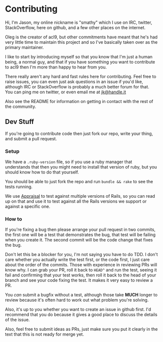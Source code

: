# Contributing

Hi, I'm Jason, my online nickname is "smathy" which I use on IRC, twitter,
StackOverflow, here on github, and a few other places on the internet.

Oleg is the creator of acl9, but other commitments have meant that he's had
very little time to maintain this project and so I've basically taken over as
the primary maintainer.

I like to start by introducing myself so that you know that I'm just a human
being, a normal guy, and that if you have something you want to contribute to
acl9 then I'm more than happy to hear from you.

There really aren't any hard and fast rules here for contributing. Feel free to
raise issues, you can even just ask questions in an issue if you'd like,
although IRC or StackOverflow is probably a much better forum for that. You can
ping me on twitter, or even email me at jk@handle.it

Also see the README for information on getting in contact with the rest of the
community.

## Dev Stuff

If you're going to contribute code then just fork our repo, write your thing,
and submit a pull request.

### Setup

We have a `.ruby-version` file, so if you use a ruby manager that
understands that then you might need to install that version of ruby, but you
should know how to do that yourself.

You should be able to just fork the repo and run `bundle && rake` to see the
tests running.

We use [Appraisal](//github.com/thoughtbot/appraisal) to test against multiple versions of
Rails, so you can read up on that and use it to test against all the Rails
versions we support or against a specific one.

### How to

If you're fixing a bug then please arrange your pull request in two commits, the
first one will be a test that demonstrates the bug, that test will be failing
when you create it. The second commit will be the code change that fixes the
bug.

Don't let this be a blocker for you, I'm not saying you have to do TDD. I don't
care whether you actually write the test first, or the code first, I just care
about the order of the commits. Those with experience in reviewing PRs will know
why. I can grab your PR, roll it back to `HEAD^` and run the test, seeing it
fail and confirming that your test works, then roll it back to the head of your
branch and see your code fixing the test. It makes it very easy to review a PR.

You _can_ submit a bugfix without a test, although those take **MUCH** longer to
review because it's often hard to work out what problem you're solving.

Also, it's up to you whether you want to create an issue in github first. I'd
recommend that you do because it gives a good place to discuss the details of
the issue.

Also, feel free to submit ideas as PRs, just make sure you put it clearly in the
text that this is not ready for merge yet.
